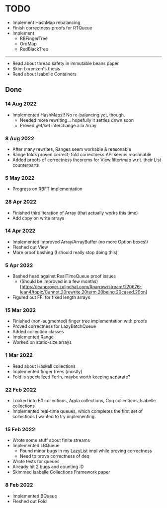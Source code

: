 # TODO

- Implement HashMap rebalancing
- Finish correctness proofs for RTQueue
- Implement
  - RBFingerTree
  - OrdMap
  - RedBlackTree
---
- Read about thread safety in immutable beans paper
- Skim Lorenzen's thesis
- Read about Isabelle Containers


## Done

### 14 Aug 2022
- Implemented HashMaps!! No re-balancing yet, though.
  - Needed more rewriting... hopefully it settles down soon
  - Proved get/set interchange a la Array

### 8 Aug 2022
- After many rewrites, Ranges seem workable & reasonable
- Range folds proven correct; fold correctness API seems reasonable
- Added proofs of correctness theorems for View.filter/map w.r.t. their List counterparts

### 5 May 2022
- Progress on RBFT implementation

### 28 Apr 2022
- Finished third iteration of Array (that actually works this time)
- Add copy on write arrays

### 14 Apr 2022
- Implemented improved Array/ArrayBuffer (no more Option boxes!)
- Fleshed out View
- More proof bashing (I should really stop doing this)

### 5 Apr 2022
- Bashed head against RealTimeQueue proof issues
  - (Should be improved in a few months)[https://leanprover.zulipchat.com/#narrow/stream/270676-lean4/topic/Cannot.20rewrite.20term.20being.20cased.20on]
- Figured out FFI for fixed length arrays


### 15 Mar 2022
- Finished (non-augmented) finger tree implementation with proofs
- Proved correctness for LazyBatchQueue
- Added collection classes
- Implemented Range
- Worked on static-size arrays

### 1 Mar 2022
- Read about Haskell collections
- Implemented finger trees (mostly)
- Fold is specialized ForIn, maybe worth keeping separate?

### 22 Feb 2022
- Looked into F# collections, Agda collections, Coq collections, Isabelle collections
- Implemented real-time queues, which completes the first set of collections I wanted to try implementing.

### 15 Feb 2022
- Wrote some stuff about finite streams
- Implemented LBQueue
  - Found minor bugs in my LazyList impl while proving correctness
  - Need to prove correctness of deq
- Wrote tests for queues
- Already hit 2 bugs and counting :D
- Skimmed Isabelle Collections Framework paper

### 8 Feb 2022
- Implemented BQueue
- Fleshed out Fold
